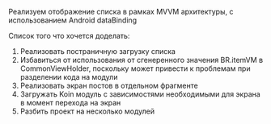 Реализуем отображение списка в рамках MVVM архитектуры, с использованием Android dataBinding

Список того что хочется доделать:
1) Реализовать постраничную загрузку списка
2) Избавиться от использования от сгенеренного значения BR.itemVM в CommonViewHolder, поскольку может привести к проблемам при разделении кода на модули
3) Реализовать экран постов в отдельном фрагменте
4) Загружать Koin модуль с зависимостями необходимыми для экрана в момент перехода на экран
5) Разбить проект на несколько модулей